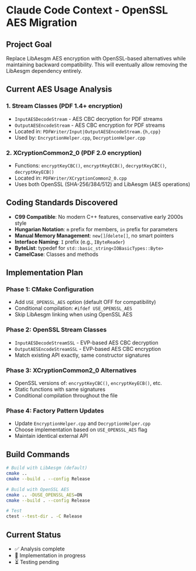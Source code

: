 # Claude Code Context - OpenSSL AES Migration

## Project Goal
Replace LibAesgm AES encryption with OpenSSL-based alternatives while maintaining backward compatibility. This will eventually allow removing the LibAesgm dependency entirely.

## Current AES Usage Analysis

### 1. Stream Classes (PDF 1.4+ encryption)
- `InputAESDecodeStream` - AES CBC decryption for PDF streams
- `OutputAESEncodeStream` - AES CBC encryption for PDF streams
- Located in: `PDFWriter/Input|OutputAESEncodeStream.{h,cpp}`
- Used by: `EncryptionHelper.cpp`, `DecryptionHelper.cpp`

### 2. XCryptionCommon2_0 (PDF 2.0 encryption)
- Functions: `encryptKeyCBC()`, `encryptKeyECB()`, `decryptKeyCBC()`, `decryptKeyECB()`
- Located in: `PDFWriter/XCryptionCommon2_0.cpp`
- Uses both OpenSSL (SHA-256/384/512) and LibAesgm (AES operations)

## Coding Standards Discovered
- **C99 Compatible**: No modern C++ features, conservative early 2000s style
- **Hungarian Notation**: `m` prefix for members, `in` prefix for parameters
- **Manual Memory Management**: `new[]`/`delete[]`, no smart pointers
- **Interface Naming**: `I` prefix (e.g., `IByteReader`)
- **ByteList**: typedef for `std::basic_string<IOBasicTypes::Byte>`
- **CamelCase**: Classes and methods

## Implementation Plan

### Phase 1: CMake Configuration
- Add `USE_OPENSSL_AES` option (default OFF for compatibility)
- Conditional compilation: `#ifdef USE_OPENSSL_AES`
- Skip LibAesgm linking when using OpenSSL AES

### Phase 2: OpenSSL Stream Classes
- `InputAESDecodeStreamSSL` - EVP-based AES CBC decryption
- `OutputAESEncodeStreamSSL` - EVP-based AES CBC encryption
- Match existing API exactly, same constructor signatures

### Phase 3: XCryptionCommon2_0 Alternatives
- OpenSSL versions of: `encryptKeyCBC()`, `encryptKeyECB()`, etc.
- Static functions with same signatures
- Conditional compilation throughout the file

### Phase 4: Factory Pattern Updates
- Update `EncryptionHelper.cpp` and `DecryptionHelper.cpp`
- Choose implementation based on `USE_OPENSSL_AES` flag
- Maintain identical external API

## Build Commands
```bash
# Build with LibAesgm (default)
cmake ..
cmake --build . --config Release

# Build with OpenSSL AES
cmake .. -DUSE_OPENSSL_AES=ON
cmake --build . --config Release

# Test
ctest --test-dir . -C Release
```

## Current Status
- ✅ Analysis complete
- 🔄 Implementation in progress
- ⏳ Testing pending